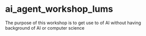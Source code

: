 # ai_agent_workshop_lums

The purpose of this workshop is to get use to of AI without having background of AI or computer science 
